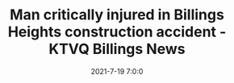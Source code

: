 ---
"title": "Man critically injured in Billings Heights construction accident - KTVQ Billings News"
"date": "2021-7-19 7:0:0"
"feed_name": "GOOGLENEWSCONSTRUCTION"
"feed_website": "https://news.google.com/search?q=construction%2Bincident&hl=en-US&gl=US&ceid=US:en"
"feed_rss": "https://news.google.com/rss/search?q=construction%2Bincident&hl=en-US&gl=US&ceid=US:en"
"link": "https://www.ktvq.com/news/local-news/man-severely-injured-in-billings-heights-construction-accident"
"file": "_posts/2021-1-1-b97691cb221fe753a861a368be47f8c6374c2fd3.md"
"accident": "1"
"drilling": "0"
---
